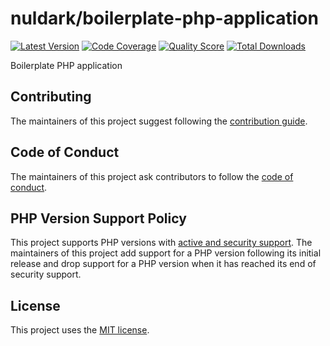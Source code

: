 # nuldark/boilerplate-php-application

[![Latest Version](https://img.shields.io/github/release/nuldark/biolerplate-php-application.svg?style=flat-square)](https://github.com/nuldark/biolerplate-php-application/releases)
[![Code Coverage](https://img.shields.io/scrutinizer/coverage/g/nuldark/biolerplate-php-application.svg?style=flat-square)](https://scrutinizer-ci.com/g/nuldark/biolerplate-php-application)
[![Quality Score](https://img.shields.io/scrutinizer/g/nuldark/biolerplate-php-application.svg?style=flat-square)](https://scrutinizer-ci.com/g/nuldark/biolerplate-php-application)
[![Total Downloads](https://img.shields.io/packagist/dt/nuldark/biolerplate-php-application.svg?style=flat-square)](https://packagist.org/packages/nuldark/biolerplate-php-application)

Boilerplate PHP application

## Contributing

The maintainers of this project suggest following the [contribution guide](.github/CONTRIBUTING.md).

## Code of Conduct

The maintainers of this project ask contributors to follow the [code of conduct](.github/CODE_OF_CONDUCT.md).

## PHP Version Support Policy

This project supports PHP versions with [active and security support](https://www.php.net/supported-versions.php).
The maintainers of this project add support for a PHP version following its initial release and drop support for a PHP version when it has reached its end of security support.

## License

This project uses the [MIT license](LICENSE).
